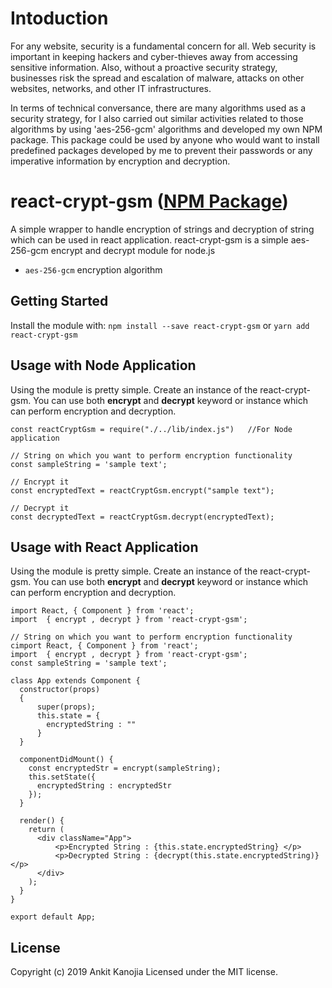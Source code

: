 # Intoduction

For any website, security is a fundamental concern for all. Web security is important in keeping hackers and cyber-thieves away from accessing sensitive information. Also, without a proactive security strategy, businesses risk the spread and escalation of malware, attacks on other websites, networks, and other IT infrastructures.

In terms of technical conversance, there are many algorithms used as a security strategy, for I also carried out similar activities related to those algorithms by using 'aes-256-gcm' algorithms and developed my own NPM package. This package could be used by anyone who would want to install predefined packages developed by me to prevent their passwords or any imperative information by encryption and decryption.

# react-crypt-gsm ([NPM Package](https://www.npmjs.com/package/react-crypt-gsm "NPM Package"))
A simple wrapper to handle encryption of strings and decryption of string which can be used in react application. react-crypt-gsm is a simple aes-256-gcm encrypt and decrypt module for node.js

  - `aes-256-gcm` encryption algorithm

## Getting Started
Install the module with: `npm install --save react-crypt-gsm` or `yarn add react-crypt-gsm`

## Usage with Node Application
Using the module is pretty simple.  Create an instance of the react-crypt-gsm. You can use both **encrypt** and **decrypt** keyword or instance which can perform encryption and decryption.

```
const reactCryptGsm = require("./../lib/index.js")   //For Node application

// String on which you want to perform encryption functionality
const sampleString = 'sample text';

// Encrypt it
const encryptedText = reactCryptGsm.encrypt("sample text");

// Decrypt it
const decryptedText = reactCryptGsm.decrypt(encryptedText);
```

## Usage with React Application
Using the module is pretty simple.  Create an instance of the react-crypt-gsm. You can use both **encrypt** and **decrypt** keyword or instance which can perform encryption and decryption.

```
import React, { Component } from 'react';
import  { encrypt , decrypt } from 'react-crypt-gsm';

// String on which you want to perform encryption functionality
cimport React, { Component } from 'react';
import  { encrypt , decrypt } from 'react-crypt-gsm';
const sampleString = 'sample text';

class App extends Component {
  constructor(props)
  {
      super(props);
      this.state = {
        encryptedString : ""
      }
  }

  componentDidMount() {
    const encryptedStr = encrypt(sampleString);
    this.setState({
      encryptedString : encryptedStr
    });
  }

  render() {
    return (
      <div className="App">
          <p>Encrypted String : {this.state.encryptedString} </p>
          <p>Decrypted String : {decrypt(this.state.encryptedString)} </p>
      </div>
    );
  }
}

export default App;
```

## License
Copyright (c) 2019 Ankit Kanojia
Licensed under the MIT license.
